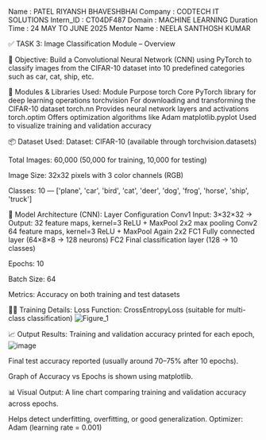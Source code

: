 Name : PATEL RIYANSH BHAVESHBHAI Company : CODTECH IT SOLUTIONS Intern_ID : CT04DF487 Domain : MACHINE LEARNING Duration Time : 24 MAY TO JUNE 2025 Mentor Name : NEELA SANTHOSH KUMAR

✅ TASK 3: Image Classification Module – Overview

🎯 Objective:
Build a Convolutional Neural Network (CNN) using PyTorch to classify images from the CIFAR-10 dataset into 10 predefined categories such as car, cat, ship, etc.

🧱 Modules & Libraries Used:
Module	Purpose
torch	Core PyTorch library for deep learning operations
torchvision	For downloading and transforming the CIFAR-10 dataset
torch.nn	Provides neural network layers and activations
torch.optim	Offers optimization algorithms like Adam
matplotlib.pyplot	Used to visualize training and validation accuracy

📦 Dataset Used:
Dataset: CIFAR-10 (available through torchvision.datasets)

Total Images: 60,000 (50,000 for training, 10,000 for testing)

Image Size: 32x32 pixels with 3 color channels (RGB)

Classes: 10 — ['plane', 'car', 'bird', 'cat', 'deer', 'dog', 'frog', 'horse', 'ship', 'truck']

🧠 Model Architecture (CNN):
Layer	Configuration
Conv1	Input: 3×32×32 → Output: 32 feature maps, kernel=3
ReLU + MaxPool	2x2 max pooling
Conv2	64 feature maps, kernel=3
ReLU + MaxPool	Again 2x2
FC1	Fully connected layer (64×8×8 → 128 neurons)
FC2	Final classification layer (128 → 10 classes)

Epochs: 10

Batch Size: 64

Metrics: Accuracy on both training and test datasets


🏃‍♂️ Training Details:
Loss Function: CrossEntropyLoss (suitable for multi-class classification)
![Figure_1](https://github.com/user-attachments/assets/5837b0c3-2c72-48cd-b03d-730a89813b58)

📈 Output Results:
Training and validation accuracy printed for each epoch,
![image](https://github.com/user-attachments/assets/a8a63275-385a-46ac-adee-ae0fd4eba12e)

Final test accuracy reported (usually around 70–75% after 10 epochs).

Graph of Accuracy vs Epochs is shown using matplotlib.

📊 Visual Output:
A line chart comparing training and validation accuracy across epochs.

Helps detect underfitting, overfitting, or good generalization.
Optimizer: Adam (learning rate = 0.001)
